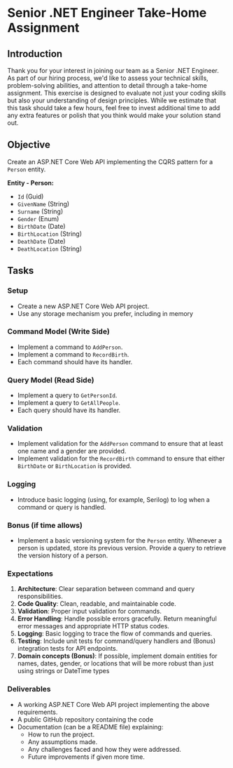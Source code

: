 # Senior .NET Engineer Take-Home Assignment

## Introduction

Thank you for your interest in joining our team as a Senior .NET Engineer. As part of our hiring process, we'd like to assess your technical skills, problem-solving abilities, and attention to detail through a take-home assignment. This exercise is designed to evaluate not just your coding skills but also your understanding of design principles. While we estimate that this task should take a few hours, feel free to invest additional time to add any extra features or polish that you think would make your solution stand out.

## Objective

Create an ASP.NET Core Web API implementing the CQRS pattern for a `Person` entity.

**Entity - Person:**

- `Id` (Guid)
- `GivenName` (String)
- `Surname` (String)
- `Gender` (Enum)
- `BirthDate` (Date)
- `BirthLocation` (String)
- `DeathDate` (Date)
- `DeathLocation` (String)

## Tasks

### Setup

- Create a new ASP.NET Core Web API project.
- Use any storage mechanism you prefer, including in memory

### Command Model (Write Side)

- Implement a command to `AddPerson`.
- Implement a command to `RecordBirth`.
- Each command should have its handler.

### Query Model (Read Side)

- Implement a query to `GetPersonId`.
- Implement a query to `GetAllPeople`.
- Each query should have its handler.

### Validation

- Implement validation for the `AddPerson` command to ensure that at least one name and a gender are provided.
- Implement validation for the `RecordBirth` command to ensure that either `BirthDate` or `BirthLocation` is provided.

### Logging

- Introduce basic logging (using, for example, Serilog) to log when a command or query is handled.

### Bonus (if time allows)

- Implement a basic versioning system for the `Person` entity. Whenever a person is updated, store its previous version. Provide a query to retrieve the version history of a person.

### Expectations

1. **Architecture**: Clear separation between command and query responsibilities.
2. **Code Quality**: Clean, readable, and maintainable code.
3. **Validation**: Proper input validation for commands.
4. **Error Handling**: Handle possible errors gracefully. Return meaningful error messages and appropriate HTTP status codes.
5. **Logging**: Basic logging to trace the flow of commands and queries.
6. **Testing**: Include unit tests for command/query handlers and (Bonus) integration tests for API endpoints.
7. **Domain concepts (Bonus)**: If possible, implement domain entities for names, dates, gender, or locations that will be more robust than just using strings or DateTime types

### Deliverables

- A working ASP.NET Core Web API project implementing the above requirements.
- A public GitHub repository containing the code
- Documentation (can be a README file) explaining:
  - How to run the project.
  - Any assumptions made.
  - Any challenges faced and how they were addressed.
  - Future improvements if given more time.